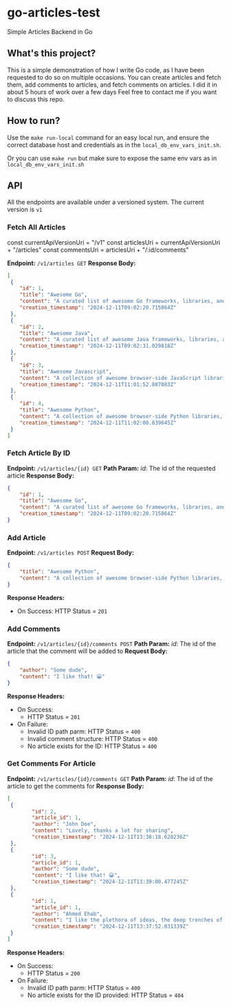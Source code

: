 # go-articles-test

Simple Articles Backend in Go

## What's this project?

This is a simple demonstration of how I write Go code, as I have been requested to do so on multiple occasions.
You can create articles and fetch them, add comments to articles, and fetch comments on articles.
I did it in about 5 hours of work over a few days
Feel free to contact me if you want to discuss this repo.

## How to run?

Use the `make run-local` command for an easy local run, and ensure the correct database host and credentials as in the `local_db_env_vars_init.sh`.

Or you can use `make run` but make sure to expose the same env vars as in `local_db_env_vars_init.sh`

## API

All the endpoints are available under a versioned system. The current version is `v1`

### Fetch All Articles

const currentApiVersionUri = "/v1"
const articlesUri = currentApiVersionUri + "/articles"
const commentsUri = articlesUri + "/:id/comments"

**Endpoint:** `/v1/articles GET`
**Response Body:**

```json
[
 {
    "id": 1,
    "title": "Awesome Go",
    "content": "A curated list of awesome Go frameworks, libraries, and software",
    "creation_timestamp": "2024-12-11T09:02:20.715864Z"
 },
 {
    "id": 2,
    "title": "Awesome Java",
    "content": "A curated list of awesome Java frameworks, libraries, and software",
    "creation_timestamp": "2024-12-11T09:02:31.029818Z"
 },
 {
    "id": 3,
    "title": "Awesome Javascript",
    "content": "A collection of awesome browser-side JavaScript libraries, resources, and shiny things.",
    "creation_timestamp": "2024-12-11T11:01:52.887083Z"
 },
 {
    "id": 4,
    "title": "Awesome Python",
    "content": "A collection of awesome browser-side Python libraries, resources, and shiny things.",
    "creation_timestamp": "2024-12-11T11:02:00.839645Z"
 }
]
```

### Fetch Article By ID

**Endpoint:** `/v1/articles/{id} GET`
**Path Param:** *id*: The id of the requested article
**Response Body:**

```json
{
    "id": 1,
    "title": "Awesome Go",
    "content": "A curated list of awesome Go frameworks, libraries, and software",
    "creation_timestamp": "2024-12-11T09:02:20.715864Z"
}
```

### Add Article

**Endpoint:** `/v1/articles POST`
**Request Body:**

```json
{
    "title": "Awesome Python",
    "content": "A collection of awesome browser-side Python libraries, resources, and shiny things."
}
```

**Response Headers:**

- On Success: HTTP Status = `201`

### Add Comments

**Endpoint:** `/v1/articles/{id}/comments POST`
**Path Param:** *id*: The id of the article that the comment will be added to
**Request Body:**

```json
{
    "author": "Some dude",
    "content": "I like that! 😀"
}
```

**Response Headers:**

- On Success:
  - HTTP Status = `201`
- On Failure:
  - Invalid ID path parm: HTTP Status = `400`
  - Invalid comment structure: HTTP Status = `400`
  - No article exists for the ID: HTTP Status = `400`

### Get Comments For Article

**Endpoint:** `/v1/articles/{id}/comments GET`
**Path Param:** *id*: The id of the article to get the comments for
**Response Body:**

```json
[
 {
        "id": 2,
        "article_id": 1,
        "author": "John Doe",
        "content": "Lovely, thanks a lot for sharing",
        "creation_timestamp": "2024-12-11T13:38:18.628236Z"
 },
 {
        "id": 3,
        "article_id": 1,
        "author": "Some dude",
        "content": "I like that! 😀",
        "creation_timestamp": "2024-12-11T13:39:00.477245Z"
 },
 {
        "id": 1,
        "article_id": 1,
        "author": "Ahmed Ehab",
        "content": "I like the plethora of ideas, the deep trenches of nuances, and the overarching hand of beauty in this article",
        "creation_timestamp": "2024-12-11T13:37:52.031339Z"
 }
]
```

**Response Headers:**

- On Success:
  - HTTP Status = `200`
- On Failure:
  - Invalid ID path parm: HTTP Status = `400`
  - No article exists for the ID provided: HTTP Status = `404`

